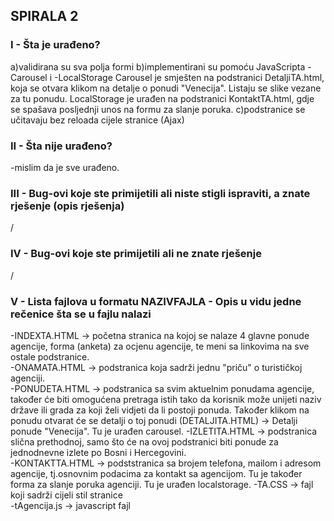 ﻿## SPIRALA 2

### I  - Šta je urađeno?
a)validirana su sva polja formi 
b)implementirani su pomoću JavaScripta -Carousel i -LocalStorage
Carousel je smješten na podstranici DetaljiTA.html, koja se otvara klikom na detalje o ponudi "Venecija".
Listaju se slike vezane za tu ponudu.
LocalStorage je urađen na podstranici KontaktTA.html, gdje se spašava posljednji unos na formu za slanje poruka.
c)podstranice se učitavaju bez reloada cijele stranice (Ajax)

### II  - Šta nije urađeno?
-mislim da je sve urađeno.

### III - Bug-ovi koje ste primijetili ali niste stigli ispraviti, a znate rješenje (opis rješenja)
/

### IV  - Bug-ovi koje ste primijetili ali ne znate rješenje
/

### V  - Lista fajlova u formatu NAZIVFAJLA - Opis u vidu jedne rečenice šta se u fajlu nalazi

-INDEXTA.HTML -> početna stranica na kojoj se nalaze 4 glavne ponude agencije, forma (anketa) za ocjenu agencije, te meni sa linkovima na sve ostale podstranice.  
-ONAMATA.HTML -> podstranica koja sadrži jednu "priču" o turističkoj agenciji.  
-PONUDETA.HTML -> podstranica sa svim aktuelnim ponudama agencije, također će biti omogućena pretraga istih tako da korisnik može unijeti naziv države ili grada za koji želi vidjeti da li postoji ponuda. Također klikom na ponudu otvarat će se detalji o toj ponudi (DETALJITA.HTML) -> Detalji ponude "Venecija". Tu je urađen carousel.
-IZLETITA.HTML -> podstranica slična prethodnoj, samo što će na ovoj podstranici biti ponude za jednodnevne izlete po Bosni i Hercegovini.  
-KONTAKTTA.HTML -> podststranica sa brojem telefona, mailom i adresom agencije, tj.osnovnim podacima za kontakt sa agencijom. Tu je također forma za slanje poruka agenciji. Tu je urađen localstorage. 
-TA.CSS -> fajl koji sadrži cijeli stil stranice  
-tAgencija.js -> javascript fajl 